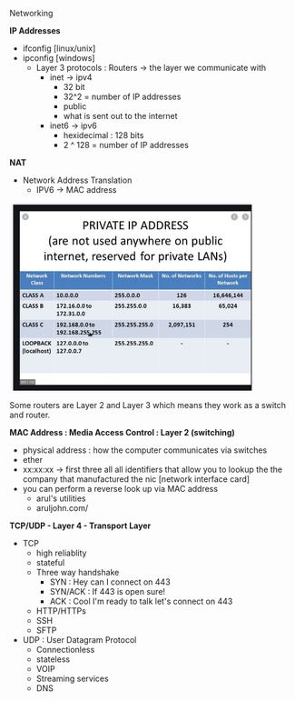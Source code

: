 Networking 

**IP Addresses**
- ifconfig [linux/unix]
- ipconfig [windows]
    - Layer 3 protocols : Routers -> the layer we communicate with 
    	- inet -> ipv4
        	- 32 bit
        	- 32^2 = number of IP addresses
        	- public 
        	- what is sent out to the internet 
    	- inet6 -> ipv6
        	- hexidecimal : 128 bits 
        	- 2 ^ 128 = number of IP addresses

**NAT**
- Network Address Translation
	- IPV6 -> MAC address

![af278202f06afc7cf61e137871152e8f.png](../../_resources/48d9a62f1dfe4aaa8225bb72f6f5fe11.png)

Some routers are Layer 2 and Layer 3 which means they work as a switch and router. 


**MAC Address : Media Access Control : Layer 2 (switching)**
- physical address : how the computer communicates via switches 
- ether
- xx:xx:xx -> first three all all identifiers that allow you to lookup the the company that manufactured the nic [network interface card]
- you can perform a reverse look up via MAC address
	- arul's utilities
	- aruljohn.com/


**TCP/UDP - Layer 4 - Transport Layer** 
- TCP 
	- high reliablity 
	- stateful
	- Three way handshake 
		- SYN : Hey can I connect on 443
		- SYN/ACK  : If 443 is open sure! 
		- ACK : Cool I'm ready to talk let's connect on 443 
	- HTTP/HTTPs
	- SSH 
	- SFTP
- UDP : User Datagram Protocol
	- Connectionless 
	- stateless
	- VOIP
	- Streaming services 
	- DNS 

